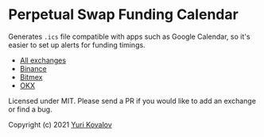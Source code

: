 
# Perpetual Swap Funding Calendar

Generates `.ics` file compatible with apps such as Google Calendar, so it's easier to set up alerts for funding timings.

* [All exchanges](calendars/all.ics)
* [Binance](calendars/Binance.com.ics)
* [Bitmex](calendars/Bitmex.ics)
* [OKX](calendars/OkEx.ics)

Licensed under MIT. Please send a PR if you would like to add an exchange or find a bug.

Copyright (c) 2021 [Yuri Kovalov](https://www.yurikoval.com/)

